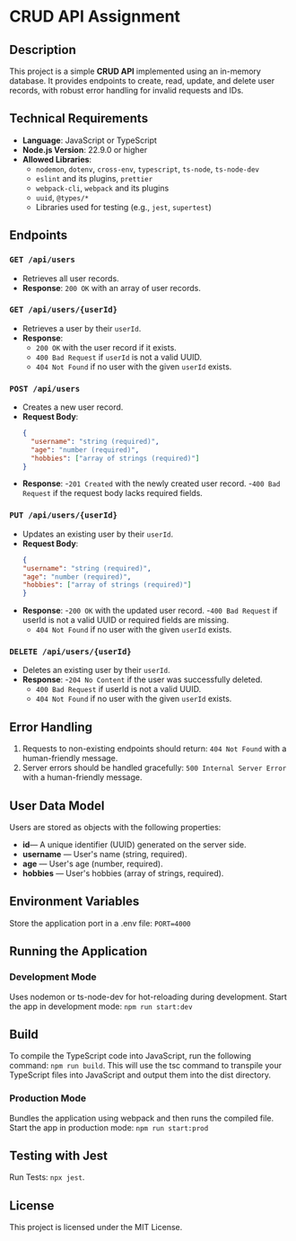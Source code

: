 # CRUD API Assignment

## Description

This project is a simple **CRUD API** implemented using an in-memory database. It provides endpoints to create, read, update, and delete user records, with robust error handling for invalid requests and IDs.

## Technical Requirements

- **Language**: JavaScript or TypeScript
- **Node.js Version**: 22.9.0 or higher
- **Allowed Libraries**:
  - `nodemon`, `dotenv`, `cross-env`, `typescript`, `ts-node`, `ts-node-dev`
  - `eslint` and its plugins, `prettier`
  - `webpack-cli`, `webpack` and its plugins
  - `uuid`, `@types/*`
  - Libraries used for testing (e.g., `jest`, `supertest`)

## Endpoints

### `GET /api/users`
- Retrieves all user records.
- **Response**: `200 OK` with an array of user records.

### `GET /api/users/{userId}`
- Retrieves a user by their `userId`.
- **Response**: 
  - `200 OK` with the user record if it exists.
  - `400 Bad Request` if `userId` is not a valid UUID.
  - `404 Not Found` if no user with the given `userId` exists.

### `POST /api/users`
- Creates a new user record.
- **Request Body**:
  ```json
  {
    "username": "string (required)",
    "age": "number (required)",
    "hobbies": ["array of strings (required)"]
  }
- **Response**:
  -`201 Created` with the newly created user record.
  -`400 Bad Request` if the request body lacks required fields.

### `PUT /api/users/{userId}`
- Updates an existing user by their `userId`.
- **Request Body**:
  ```json
  {
  "username": "string (required)",
  "age": "number (required)",
  "hobbies": ["array of strings (required)"]
  }
- **Response**:
  -`200 OK` with the updated user record.
  -`400 Bad Request` if userId is not a valid UUID or required fields are missing.
  - `404 Not Found` if no user with the given `userId` exists.

### `DELETE /api/users/{userId}`
- Deletes an existing user by their `userId`.
- **Response**:
  -`204 No Content` if the user was successfully deleted.
  - `400 Bad Request` if userId is not a valid UUID.
  - `404 Not Found` if no user with the given `userId` exists.

## Error Handling

1. Requests to non-existing endpoints should return: `404 Not Found` with a human-friendly message.
2. Server errors should be handled gracefully: `500 Internal Server Error` with a human-friendly message.

## User Data Model

Users are stored as objects with the following properties:

- **id**— A unique identifier (UUID) generated on the server side.
- **username** — User's name (string, required).
- **age** — User's age (number, required).
- **hobbies** — User's hobbies (array of strings, required).

## Environment Variables

Store the application port in a .env file: `PORT=4000`

## Running the Application

### Development Mode

Uses nodemon or ts-node-dev for hot-reloading during development.
Start the app in development mode: `npm run start:dev`

## Build

To compile the TypeScript code into JavaScript, run the following command: `npm run build`.
This will use the tsc command to transpile your TypeScript files into JavaScript and output them into the dist directory.

### Production Mode

Bundles the application using webpack and then runs the compiled file.
Start the app in production mode: `npm run start:prod`

## Testing with Jest

Run Tests: `npx jest`.

## License

This project is licensed under the MIT License.
